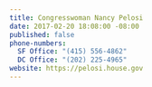 ```yaml
---
title: Congresswoman Nancy Pelosi
date: 2017-02-20 18:08:00 -08:00
published: false
phone-numbers:
  SF Office: "(415) 556-4862"
  DC Office: "(202) 225-4965"
website: https://pelosi.house.gov
---
```


